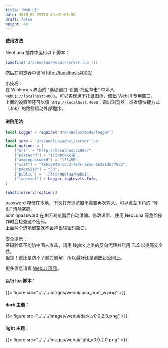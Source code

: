 ```yaml
---
title: "Web UI"
date: 2020-02-25T13:40:01+08:00
draft: false
weight: 40
--- 
```


#### 使用方法
NeoLuna 插件中运行以下脚本：  
```lua
loadfile('3rd/neolua/webui/server.lua')()
```
然后在浏览器中访问 [http://localhost:4000/](http://localhost:4000/)  

小技巧：  
在 WinForms 界面的 “选项窗口-设置-托盘单击” 中填入 `webui://localhost:4000`，可以实现点下托盘图标，调出 WebUI 专用窗口。  
上面的设置项还可以填 `http://localhost:4000`，调出浏览器。或者填快捷方式（.lnk）的路径启动外部程序。  

#### 进阶用法
```lua
local Logger = require('3rd/neolua/mods/logger')

local serv = '3rd/neolua/webui/server.lua'
local options = {
    ["url"] = "http://localhost:5000/",
    ["password"] = "123abc中文😀",
    ["adminpassword"] = "123456",
    ["salt"] = "485c5940-cccd-484c-883c-66321d577992",
    ["pageSize"] = "50",
    ["public"] = "./3rd/neolua/webui",
    ["logLevel"] = Logger.logLevels.Info,
}

loadfile(serv)(options)
```

password 存储在本地，下次打开浏览器不需要再次输入。可以点左下角的 “登出” 清除密码。  
adminpassword 在关闭浏览器后自动清除。修改设置、使用 NeoLuna 等危险操作时会检查这个密码。  
上面两个选项留空就不会弹出输密码窗口。  

安全提示：  
密码验证不能防中间人攻击，请用 Nginx 之类的反向代理并启用 TLS 以提高安全性。  
但是！这还是防不了暴力破解，所以最好还是别放到公网上。  

更多信息请看 [WebUI 项目](https://github.com/vrnobody/WebUI)。 

#### 运行 lua 脚本：  
{{< figure src="../../../images/webui/luna_print_w.png" >}}

#### dark 主题：  
{{< figure src="../../../images/webui/dark_v0.0.2.0.png" >}}

#### light 主题：  
{{< figure src="../../../images/webui/light_v0.0.2.0.png" >}}
 
